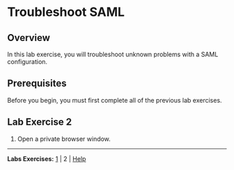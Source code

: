 # Troubleshoot SAML

## Overview
In this lab exercise, you will troubleshoot unknown problems with a SAML configuration.

## Prerequisites
Before you begin, you must first complete all of the previous lab exercises.

## Lab Exercise 2
1. Open a private browser window.

---
**Labs Exercises:** [1](Lab1.md) | 2 | [Help](Help.md)